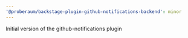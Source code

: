 ```yaml
---
'@proberaum/backstage-plugin-github-notifications-backend': minor
---
```


Initial version of the github-notifications plugin
